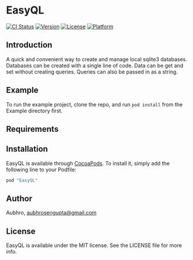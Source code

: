 # EasyQL

[![CI Status](http://img.shields.io/travis/Aubhro/EasyQL.svg?style=flat)](https://travis-ci.org/Aubhro/EasyQL)
[![Version](https://img.shields.io/cocoapods/v/EasyQL.svg?style=flat)](http://cocoapods.org/pods/EasyQL)
[![License](https://img.shields.io/cocoapods/l/EasyQL.svg?style=flat)](http://cocoapods.org/pods/EasyQL)
[![Platform](https://img.shields.io/cocoapods/p/EasyQL.svg?style=flat)](http://cocoapods.org/pods/EasyQL)

## Introduction

A quick and convenient way to create and manage local sqlite3 databases. Databases can be created with a single line of code. Data can be get and set without creating queries. Queries can also be passed in as a string.

## Example

To run the example project, clone the repo, and run `pod install` from the Example directory first.

## Requirements

## Installation

EasyQL is available through [CocoaPods](http://cocoapods.org). To install
it, simply add the following line to your Podfile:

```ruby
pod "EasyQL"
```

## Author

Aubhro, aubhrosengupta@gmail.com

## License

EasyQL is available under the MIT license. See the LICENSE file for more info.

